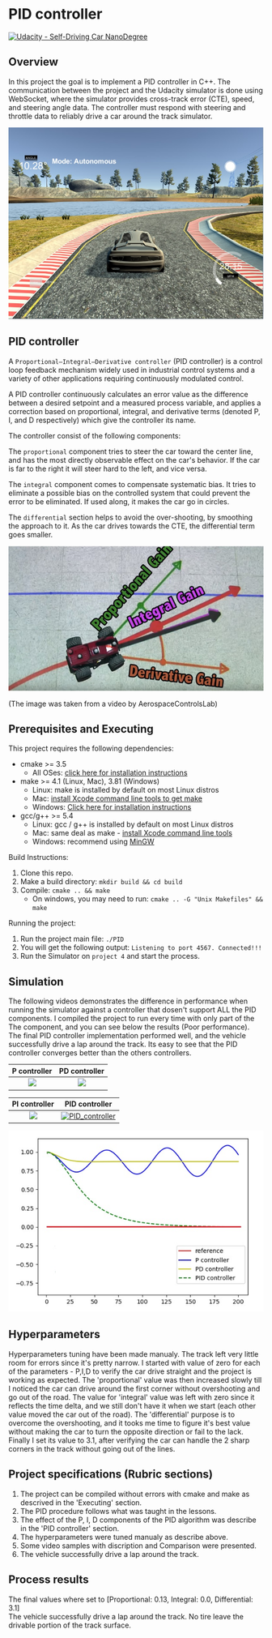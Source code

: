 # PID controller

[![Udacity - Self-Driving Car NanoDegree](https://s3.amazonaws.com/udacity-sdc/github/shield-carnd.svg)](http://www.udacity.com/drive)

Overview
---

In this project the goal is to implement a PID controller in C++. The communication between the project and the Udacity simulator is done using WebSocket, where the simulator provides cross-track error (CTE), speed, and steering angle data. The controller must respond with steering and throttle data to reliably drive a car around the track simulator.

![]( https://github.com/shmulik-willinger/PID_controller/blob/master/readme_img/sample1.jpg?raw=true)

## PID controller

A `Proportional–Integral–Derivative controller` (PID controller) is a control loop feedback mechanism widely used in industrial control systems and a variety of other applications requiring continuously modulated control.

A PID controller continuously calculates an error value as the difference between a desired setpoint and a measured process variable, and applies a correction based on proportional, integral, and derivative terms (denoted P, I, and D respectively) which give the controller its name.

The controller consist of the following components:

The `proportional` component tries to steer the car toward the center line, and has the most directly observable effect on the car's behavior. If the car is far to the right it will steer hard to the left, and vice versa.

The `integral` component comes to compensate systematic bias. It tries to eliminate a possible bias on the controlled system that could prevent the error to be eliminated. If used along, it makes the car go in circles.

The `differential` section helps to avoid the over-shooting, by smoothing the approach to it. As the car drives towards the CTE, the differential term goes smaller.

![]( https://github.com/shmulik-willinger/PID_controller/blob/master/readme_img/sample2.jpg?raw=true)

(The image was taken from a video by AerospaceControlsLab)

Prerequisites and Executing
---

This project requires the following dependencies:

* cmake >= 3.5
  * All OSes: [click here for installation instructions](https://cmake.org/install/)
* make >= 4.1 (Linux, Mac), 3.81 (Windows)
  * Linux: make is installed by default on most Linux distros
  * Mac: [install Xcode command line tools to get make](https://developer.apple.com/xcode/features/)
  * Windows: [Click here for installation instructions](http://gnuwin32.sourceforge.net/packages/make.htm)
* gcc/g++ >= 5.4
  * Linux: gcc / g++ is installed by default on most Linux distros
  * Mac: same deal as make - [install Xcode command line tools](https://developer.apple.com/xcode/features/)
  * Windows: recommend using [MinGW](http://www.mingw.org/)

Build Instructions:

1. Clone this repo.
2. Make a build directory: `mkdir build && cd build`
3. Compile: `cmake .. && make`
   * On windows, you may need to run: `cmake .. -G "Unix Makefiles" && make`

Running the project:
1. Run the project main file: `./PID `
2. You will get the following output:
 `Listening to port 4567. Connected!!! `
 3. Run the Simulator on `project 4` and start the process.

Simulation
---

The following videos demonstrates the difference in performance when running the simulator against a controller that dosen't support ALL the PID components. I compiled the project to run every time with only part of the The component, and you can see below the results (Poor performance). The final PID controller implementation performed well, and the vehicle successfully drive a lap around the track. Its easy to see that the PID controller converges better than the others controllers.

P controller               |  PD controller
:---------------------:|:---------------------:
![]( https://github.com/shmulik-willinger/PID_controller/blob/master/readme_img/P_controller.gif?raw=true)  |  ![]( https://github.com/shmulik-willinger/PID_controller/blob/master/readme_img/PD_controller.gif?raw=true)

PI controller               |  PID controller
:---------------------:|:---------------------:
![]( https://github.com/shmulik-willinger/PID_controller/blob/master/readme_img/PI_controller.gif?raw=true)  |  [![PID_controller](https://github.com/shmulik-willinger/PID_controller/blob/master/readme_img/PID_controller.gif?raw=true)](https://youtu.be/HFe7bw9Tw0s)

![]( https://github.com/shmulik-willinger/PID_controller/blob/master/readme_img/PID_converges.jpg?raw=true)

Hyperparameters
---

Hyperparameters tuning have been made manualy. The track left very little room for errors since it's pretty narrow. I started with value of zero for each of the parameters - P,I,D to verify the car drive straight and the project is working as expected. The 'proportional' value was then increased slowly till I noticed the car can drive around the first corner without overshooting and go out of the road. The value for 'integral' value was left with zero since it reflects the time delta, and we still don't have it when we start (each other value moved the car out of the road). The 'differential' purpose is to overcome the overshooting, and it tooks me time to figure it's best value without making the car to turn the opposite direction or fail to the lack. Finally I set its value to 3.1, after verifying the car can handle the 2 sharp corners in the track without going out of the lines.  

Project specifications (Rubric sections)
---
1. The project can be compiled without errors with cmake and make as descrived in the 'Executing' section.
2. The PID procedure follows what was taught in the lessons.
3. The effect of the P, I, D components of the PID algorithm was describe in the 'PID controller' section.
4. The hyperparameters were tuned manualy as describe above.
5. Some video samples with discription and Comparison were presented.
6. The vehicle successfully drive a lap around the track.

Process results
---
The final values where set to [Proportional: 0.13, Integral: 0.0, Differential: 3.1]   
The vehicle successfully drive a lap around the track. No tire leave the drivable portion of the track surface.
